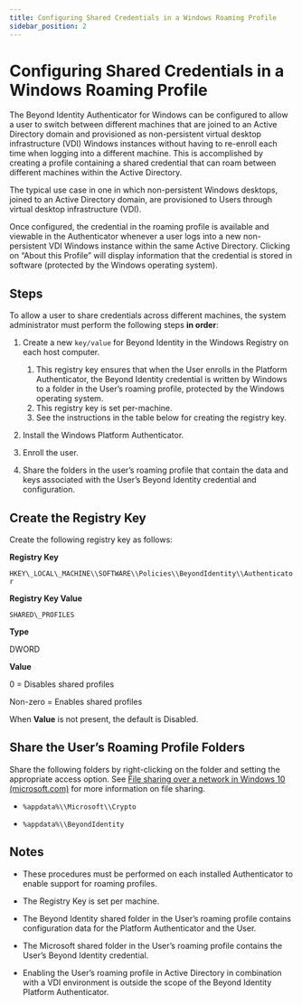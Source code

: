```yaml
---
title: Configuring Shared Credentials in a Windows Roaming Profile
sidebar_position: 2
---
```


Configuring Shared Credentials in a Windows Roaming Profile
===========================================================

The Beyond Identity Authenticator for Windows can be configured to allow a user to switch between different machines that are joined to an Active Directory domain and provisioned as non-persistent virtual desktop infrastructure (VDI) Windows instances without having to re-enroll each time when logging into a different machine. This is accomplished by creating a profile containing a shared credential that can roam between different machines within the Active Directory.

The typical use case in one in which non-persistent Windows desktops, joined to an Active Directory domain, are provisioned to Users through virtual desktop infrastructure (VDI).

Once configured, the credential in the roaming profile is available and viewable in the Authenticator whenever a user logs into a new non-persistent VDI Windows instance within the same Active Directory. Clicking on “About this Profile” will display information that the credential is stored in software (protected by the Windows operating system).

Steps
-----

To allow a user to share credentials across different machines, the system administrator must perform the following steps **in order**:

1.  Create a new `key/value` for Beyond Identity in the Windows Registry on each host computer.
    1. This registry key ensures that when the User enrolls in the Platform Authenticator, the Beyond Identity credential is written by Windows to a folder in the User’s roaming profile, protected by the Windows operating system.
	2. This registry key is set per-machine.
	3. See the instructions in the table below for creating the registry key.

2. Install the Windows Platform Authenticator.

3. Enroll the user.

4. Share the folders in the user’s roaming profile that contain the data and keys associated with the User’s Beyond Identity credential and configuration.

Create the Registry Key
-----------------------

Create the following registry key as follows:

**Registry Key**

`HKEY\_LOCAL\_MACHINE\\SOFTWARE\\Policies\\BeyondIdentity\\Authenticator`

**Registry Key Value**

`SHARED\_PROFILES`

**Type**

DWORD

**Value**

0 = Disables shared profiles

Non-zero = Enables shared profiles

When **Value** is not present, the default is Disabled.

Share the User’s Roaming Profile Folders
----------------------------------------

Share the following folders by right-clicking on the folder and setting the appropriate access option. See [File sharing over a network in Windows 10 (microsoft.com)](https://support.microsoft.com/en-us/windows/file-sharing-over-a-network-in-windows-10-b58704b2-f53a-4b82-7bc1-80f9994725bf) for more information on file sharing.

*   `%appdata%\\Microsoft\\Crypto`

*   `%appdata%\\BeyondIdentity`


Notes
-----

*   These procedures must be performed on each installed Authenticator to enable support for roaming profiles.

*   The Registry Key is set per machine.

*   The Beyond Identity shared folder in the User’s roaming profile contains configuration data for the Platform Authenticator and the User.

*   The Microsoft shared folder in the User’s roaming profile contains the User’s Beyond Identity credential.

*   Enabling the User’s roaming profile in Active Directory in combination with a VDI environment is outside the scope of the Beyond Identity Platform Authenticator.